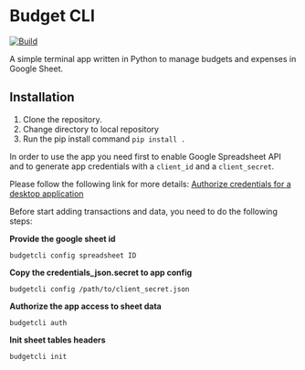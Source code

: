 # Budget CLI

[![Build](https://github.com/madalinpopa/budgetcli/actions/workflows/build.yaml/badge.svg)](https://github.com/madalinpopa/budgetcli/actions/workflows/build.yaml)

A simple terminal app written in Python to manage budgets and expenses in Google Sheet.

## Installation

1. Clone the repository.
2. Change directory to local repository
3. Run the pip install command `pip install .`

In order to use the app you need first to enable Google Spreadsheet API and to generate app credentials with a
`client_id` and a `client_secret`.

Please follow the following link for more details: [Authorize credentials for a desktop application](https://developers.google.com/sheets/api/quickstart/python)

Before start adding transactions and data, you need to do the following steps:

**Provide the google sheet id**
```
budgetcli config spreadsheet ID
```

**Copy the credentials_json.secret to app config**
```
budgetcli config /path/to/client_secret.json
```

**Authorize the app access to sheet data**
```
budgetcli auth
```

**Init sheet tables headers**
```
budgetcli init
```


